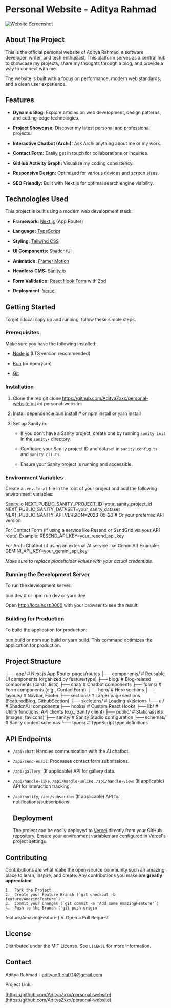 # Personal Website - Aditya Rahmad

![Website Screenshot](public/setup-image.avif)

## About The Project

This is the official personal website of Aditya Rahmad, a
software developer, writer, and tech enthusiast. This
platform serves as a central hub to showcase my projects,
share my thoughts through a blog, and provide a way to
connect with me.

The website is built with a focus on performance, modern
web standards, and a clean user experience.

## Features

- **Dynamic Blog:** Explore articles on web development,
  design patterns, and cutting-edge technologies.

- **Project Showcase:** Discover my latest personal and
  professional projects.

- **Interactive Chatbot (Archi):** Ask Archi anything
  about me or my work.

- **Contact Form:** Easily get in touch for
  collaborations or inquiries.

- **GitHub Activity Graph:** Visualize my coding
  consistency.

- **Responsive Design:** Optimized for various devices
  and screen sizes.

- **SEO Friendly:** Built with Next.js for optimal search
  engine visibility.

## Technologies Used

This project is built using a modern web development stack:

- **Framework:** [Next.js](https://nextjs.org/) (App
  Router)

- **Language:** [TypeScript](https://www.typescriptlang.org/)

- **Styling:** [Tailwind CSS](https://tailwindcss.com/)

- **UI Components:** [Shadcn/UI](https://ui.shadcn.com/)

- **Animation:** [Framer Motion](https://www.framer.com/motion/)

- **Headless CMS:** [Sanity.io](https://www.sanity.io/)

- **Form Validation:** [React Hook Form](https://react-hook-form.com/) with [Zod](https://zod.dev/)

- **Deployment:** [Vercel](https://vercel.com/)

## Getting Started

To get a local copy up and running, follow these simple
steps.

### Prerequisites

Make sure you have the following installed:

- [Node.js](https://nodejs.org/en/) (LTS version
  recommended)

- [Bun](https://bun.sh/) (or npm/yarn)

- [Git](https://git-scm.com/)

### Installation

1.  Clone the rep
    git clone https://github.com/AdityaZxxx/personal-website.git
    cd personal-website

2.  Install dependencie
    bun install # or npm install or yarn install

3.  Set up Sanity.io:
    - If you don't have a Sanity project, create one by
      running `sanity init` in the `sanity/` directory.

    - Configure your Sanity project ID and dataset in
      `sanity.config.ts` and `sanity.cli.ts`.

    - Ensure your Sanity project is running and
      accessible.

### Environment Variables

Create a `.env.local` file in the root of your project and
add the following environment variables:

Sanity.io
NEXT_PUBLIC_SANITY_PROJECT_ID=your_sanity_project_id
NEXT_PUBLIC_SANITY_DATASET=your_sanity_dataset
NEXT_PUBLIC_SANITY_API_VERSION=2023-05-20 # Or your preferred API
version

For Contact Form (if using a service like Resend or SendGrid via your
API route)
Example: RESEND_API_KEY=your_resend_api_key

For Archi Chatbot (if using an external AI service like GeminiAI)
Example: GEMINI_API_KEY=your_gemini_api_key

_Make sure to replace placeholder values with your actual credentials._

### Running the Development Server

To run the development server:

bun dev # or npm run dev or yarn dev

Open [http://localhost:3000](http://localhost:3000) with your browser to see the result.

### Building for Production

To build the application for production:

bun build or npm run build or yarn build. This command optimizes the application for production.

## Project Structure

├── app/ # Next.js App Router pages/routes
├── components/ # Reusable UI components (organized by feature/type)
├── blog/ # Blog-related components (cards, lists)
├── chat/ # Chatbot components
├── forms/ # Form components (e.g., ContactForm)
├── hero/ # Hero sections
├── layouts/ # Navbar, Footer
├── sections/ # Larger page sections (FeaturedBlog, GithubSection)
├── skeletons/ # Loading skeletons
└── ui/ # Shadcn/UI components
├── hooks/ # Custom React Hooks
├── lib/ # Utility functions, API clients (e.g., Sanity client)
├── public/ # Static assets (images, favicons)
├── sanity/ # Sanity Studio configuration
├── schemas/ # Sanity content schemas
└── types/ # TypeScript type definitions

## API Endpoints

- `/api/chat`: Handles communication with the AI chatbot.
- `/api/send-email`: Processes contact form submissions.
- `/api/gallery`: (If applicable) API for gallery data.
- `/api/handle-like`, `/api/handle-unlike`,
  `/api/handle-view`: (If applicable) API for interaction
  tracking.
- `/api/notify`, `/api/subscribe`: (If applicable) API
  for notifications/subscriptions.

  ## Deployment

  The project can be easily deployed to [Vercel](https://vercel.com/) directly from your GitHub repository. Ensure your environment variables are configured in Vercel's project settings.

## Contributing

Contributions are what make the open-source community such an amazing place to learn, inspire, and create. Any contributions you make are **greatly appreciated**.

    1.  Fork the Project
    2.  Create your Feature Branch (`git checkout -b feature/AmazingFeature`)
    3.  Commit your Changes (`git commit -m 'Add some AmazingFeature'`)
    4.  Push to the Branch (`git push origin

feature/AmazingFeature`) 5. Open a Pull Request

## License

Distributed under the MIT License. See `LICENSE` for more information.

## Contact

Aditya Rahmad - [adityaofficial714@gmail.com](mailto:adityaofficial714@gmail.com)

Project Link:

[https://github.com/AdityaZxxx/personal-website](https://github.com/AdityaZxxx/personal-website)
